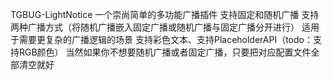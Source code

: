 TGBUG-LightNotice
一个崇尚简单的多功能广播插件
支持固定和随机广播
支持两种广播方式（将随机广播嵌入固定广播或随机广播与固定广播分开进行）
适用于需要更复杂的广播逻辑的场景
支持彩色文本、支持PlaceholderAPI（todo：支持RGB颜色）
当然如果你不想要随机广播或者固定广播，只要把对应配置文件全部清空就好
